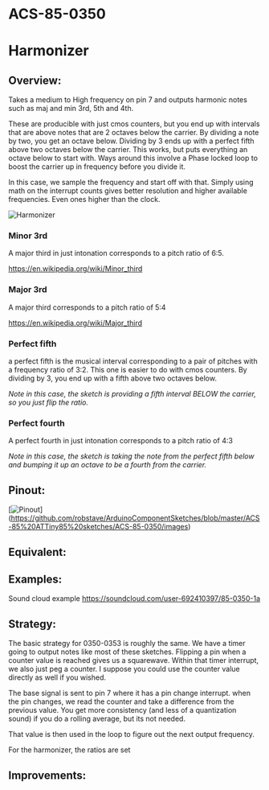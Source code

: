 # ACS-85-0350
Harmonizer
==============

## Overview:
Takes a medium to High frequency on pin 7 and outputs harmonic notes such as maj and min 3rd, 5th and 4th.

These are producible with just cmos counters, but you end up with intervals that are above notes that are 2 octaves below the carrier.
By dividing a note by two, you get an octave below.  Dividing by 3 ends up with a perfect fifth above two octaves below the carrier.
This works, but puts everything an octave below to start with. Ways around this involve a Phase locked loop to boost the carrier up in frequency before you divide it.

In this case, we sample the frequency and start off with that. Simply using math on the interrupt counts gives better resolution and higher available frequencies.  Even ones higher than the clock.






![Harmonizer](https://github.com/robstave/ArduinoComponentSketches/blob/master/ACS-85%20ATTiny85%20sketches/ACS-85-0350/images/acs-85-0350_notes.png)


### Minor 3rd
A major third in just intonation corresponds to a pitch ratio of 6:5.  

https://en.wikipedia.org/wiki/Minor_third
 
### Major 3rd
A major third corresponds to a pitch ratio of 5:4 

https://en.wikipedia.org/wiki/Major_third


### Perfect fifth
a perfect fifth is the musical interval corresponding to a pair of pitches with a frequency ratio of 3:2.
This one is easier to do with cmos counters.  By dividing by 3, you end up with a fifth above two octaves below.

*Note in this case, the sketch is providing a fifth interval BELOW the carrier, so you just flip the ratio.*

### Perfect fourth
A perfect fourth in just intonation corresponds to a pitch ratio of 4:3

*Note in this case, the sketch is taking the note from the perfect fifth below and bumping it up an octave to be a fourth from the carrier.*






 
## Pinout:
[![Pinout](https://github.com/robstave/ArduinoComponentSketches/blob/master/ACS-85%20ATTiny85%20sketches/ACS-85-0350/images/ACS-85-0350.png)] (https://github.com/robstave/ArduinoComponentSketches/blob/master/ACS-85%20ATTiny85%20sketches/ACS-85-0350/images)

## Equivalent:

## Examples:
Sound cloud example
https://soundcloud.com/user-692410397/85-0350-1a


## Strategy:
The basic strategy for 0350-0353 is roughly the same.
We have a timer going to output notes like most of these sketches.  Flipping a pin when a counter value is reached gives us a squarewave.
Within that timer interrupt, we also just peg a counter.  I suppose you could use the counter value directly as well if you wished.


The base signal is sent to pin 7 where it has a pin change interrupt.  when the pin changes, we read the counter and take a difference from 
the previous value.  You get more consistency (and less of a quantization sound) if you do a rolling average, but its not needed.

That value is then used in the loop to figure out the next output frequency.

For the harmonizer, the ratios are set
 

## Improvements:


